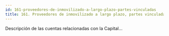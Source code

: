 ```yaml
---
id: 161-proveedores-de-inmovilizado-a-largo-plazo-partes-vinculadas
title: 161. Proveedores de inmovilizado a largo plazo, partes vinculadas
---
```

Descripción de las cuentas relacionadas con la Capital...
